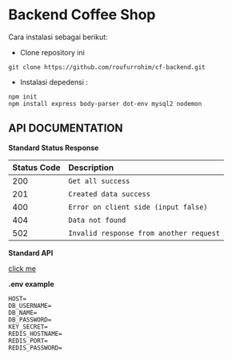 # Backend Coffee Shop

Cara instalasi sebagai berikut:

- Clone repository ini

```cli
git clone https://github.com/roufurrohim/cf-backend.git
```

- Instalasi depedensi :

```
npm init
npm install express body-parser dot-env mysql2 nodemon
```

## API DOCUMENTATION

**Standard Status Response**

| Status Code | Description                             |
| :---------- | :-------------------------------------- |
| 200         | `Get all success`                       |
| 201         | `Created data success`                  |
| 400         | `Error on client side (input false)`    |
| 404         | `Data not found`                        |
| 502         | `Invalid response from another request` |


**Standard API**

[click me](https://github.com/roufurrohim/tester/blob/master/Coffee-shop.postman_collection.json)


**.env example**
```
HOST=
DB_USERNAME=
DB_NAME=
DB_PASSWORD= 
KEY_SECRET=
REDIS_HOSTNAME=
REDIS_PORT=
REDIS_PASSWORD=
```